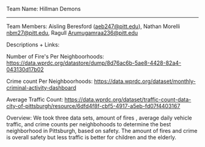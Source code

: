 Team Name: Hillman Demons 
______
Team Members: Aisling Beresford (aeb247@pitt.edu), Nathan Morelli nbm27@pitt.edu, Ragull Arumugamraa236@pitt.edu

Descriptions + Links: 

  Number of Fire's Per Neighboorhoods: https://data.wprdc.org/datastore/dump/8d76ac6b-5ae8-4428-82a4-043130d17b02

  Crime count Per Neighboorhoods: https://data.wprdc.org/dataset/monthly-criminal-activity-dashboard
  
  Average Traffic Count: https://data.wprdc.org/dataset/traffic-count-data-city-of-pittsburgh/resource/6dfd4f8f-cbf5-4917-a5eb-fd07f4403167

Overview: We took three data sets, amount of fires , average daily vehicle traffic, and crime counts per neighbohoods to determine the best neighborhood in Pittsburgh, based on safety. The amount of fires and crime is overall safety but less traffic is better for children and the elderly. 
  
    
  
